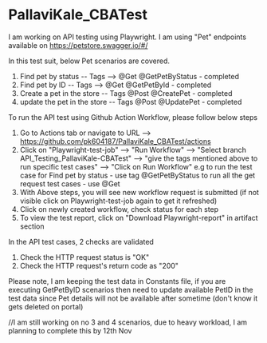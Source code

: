 # PallaviKale_CBATest

I am working on API testing using Playwright. I am using "Pet" endpoints available on https://petstore.swagger.io/#/

In this test suit, below Pet scenarios are covered.
1. Find pet by status -- Tags --> @Get @GetPetByStatus - completed 
2. Find pet by ID -- Tags --> @Get @GetPetById - completed 
3. Create a pet in the store -- Tags @Post @CreatePet - completed
4. update the pet in the store -- Tags @Post @UpdatePet - completed


To run the API test using Github Action Workflow, please follow below steps
1. Go to Actions tab or navigate to URL --> https://github.com/pk604187/PallaviKale_CBATest/actions
2. Click on "Playwright-test-job" --> "Run Workflow" --> "Select branch API_Testing_PallaviKale-CBATest" --> "give the tags mentioned above to run specific test cases" --> "Click on Run Workflow"
e.g to run the test case for Find pet by status - use tag @GetPetByStatus 
to run all the get request test cases - use @Get
3. With Above steps, you will see new workflow request is submitted (if not visible click on Playwright-test-job again to get it refreshed)
4. Click on newly created workflow, check status for each step
5. To view the test report, click on "Download Playwright-report" in artifact section


In the API test cases, 2 checks are validated 
1. Check the HTTP request status is "OK"
2. Check the HTTP request's return code as "200"


Please note, I am keeping the test data in Constants file, if you are executing GetPetByID scenarios then need to update available PetID in the test data since Pet details will not be available after sometime (don't know it gets deleted on portal)

//I am still working on no 3 and 4 scenarios, due to heavy workload, I am planning to complete this by 12th Nov
